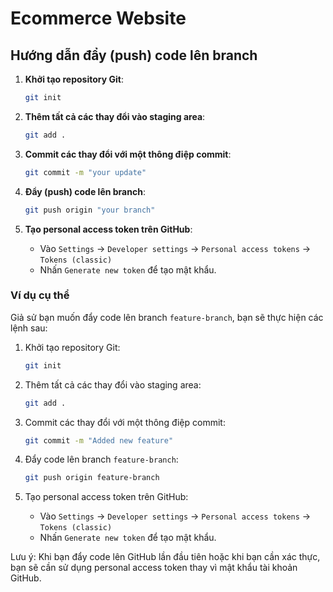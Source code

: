 # Ecommerce Website

## Hướng dẫn đẩy (push) code lên branch

1. **Khởi tạo repository Git**:
    ```sh
    git init
    ```

2. **Thêm tất cả các thay đổi vào staging area**:
    ```sh
    git add .
    ```

3. **Commit các thay đổi với một thông điệp commit**:
    ```sh
    git commit -m "your update"
    ```

4. **Đẩy (push) code lên branch**:
    ```sh
    git push origin "your branch"
    ```

5. **Tạo personal access token trên GitHub**:
    - Vào `Settings` -> `Developer settings` -> `Personal access tokens` -> `Tokens (classic)`
    - Nhấn `Generate new token` để tạo mật khẩu.

### Ví dụ cụ thể

Giả sử bạn muốn đẩy code lên branch `feature-branch`, bạn sẽ thực hiện các lệnh sau:

1. Khởi tạo repository Git:
    ```sh
    git init
    ```

2. Thêm tất cả các thay đổi vào staging area:
    ```sh
    git add .
    ```

3. Commit các thay đổi với một thông điệp commit:
    ```sh
    git commit -m "Added new feature"
    ```

4. Đẩy code lên branch `feature-branch`:
    ```sh
    git push origin feature-branch
    ```

5. Tạo personal access token trên GitHub:
    - Vào `Settings` -> `Developer settings` -> `Personal access tokens` -> `Tokens (classic)`
    - Nhấn `Generate new token` để tạo mật khẩu.

Lưu ý: Khi bạn đẩy code lên GitHub lần đầu tiên hoặc khi bạn cần xác thực, bạn sẽ cần sử dụng personal access token thay vì mật khẩu tài khoản GitHub.
